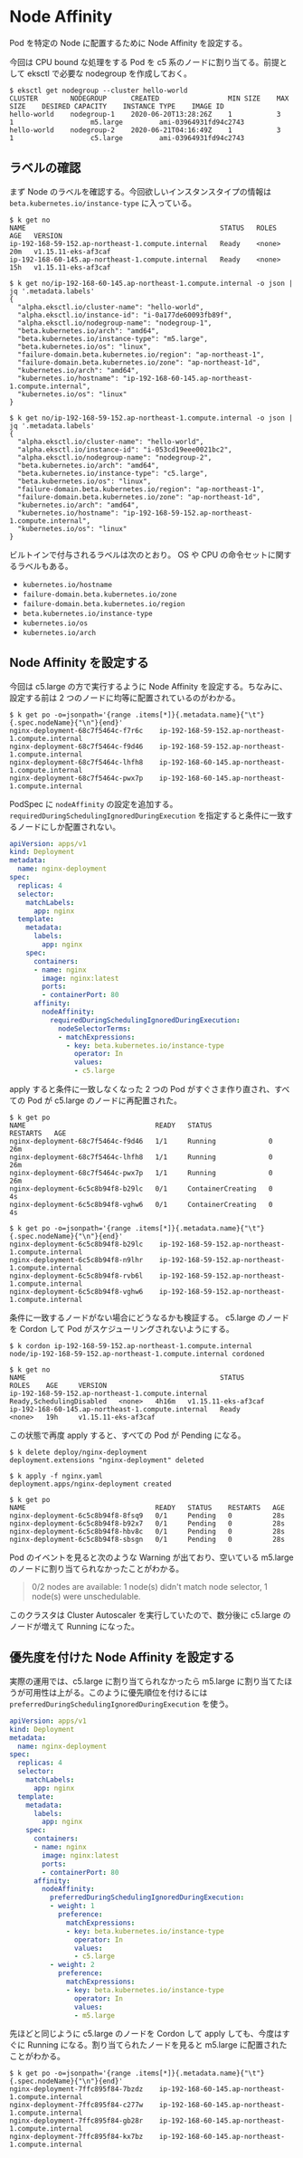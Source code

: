 # Node Affinity

Pod を特定の Node に配置するために Node Affinity を設定する。

今回は CPU bound な処理をする Pod を c5 系のノードに割り当てる。前提として eksctl で必要な nodegroup を作成しておく。

```
$ eksctl get nodegroup --cluster hello-world
CLUSTER        NODEGROUP      CREATED                 MIN SIZE    MAX SIZE    DESIRED CAPACITY    INSTANCE TYPE    IMAGE ID
hello-world    nodegroup-1    2020-06-20T13:28:26Z    1           3           1                   m5.large         ami-03964931fd94c2743
hello-world    nodegroup-2    2020-06-21T04:16:49Z    1           3           1                   c5.large         ami-03964931fd94c2743
```

## ラベルの確認

まず Node のラベルを確認する。今回欲しいインスタンスタイプの情報は `beta.kubernetes.io/instance-type` に入っている。

```
$ k get no
NAME                                                STATUS   ROLES    AGE   VERSION
ip-192-168-59-152.ap-northeast-1.compute.internal   Ready    <none>   20m   v1.15.11-eks-af3caf
ip-192-168-60-145.ap-northeast-1.compute.internal   Ready    <none>   15h   v1.15.11-eks-af3caf

$ k get no/ip-192-168-60-145.ap-northeast-1.compute.internal -o json | jq '.metadata.labels'
{
  "alpha.eksctl.io/cluster-name": "hello-world",
  "alpha.eksctl.io/instance-id": "i-0a177de60093fb89f",
  "alpha.eksctl.io/nodegroup-name": "nodegroup-1",
  "beta.kubernetes.io/arch": "amd64",
  "beta.kubernetes.io/instance-type": "m5.large",
  "beta.kubernetes.io/os": "linux",
  "failure-domain.beta.kubernetes.io/region": "ap-northeast-1",
  "failure-domain.beta.kubernetes.io/zone": "ap-northeast-1d",
  "kubernetes.io/arch": "amd64",
  "kubernetes.io/hostname": "ip-192-168-60-145.ap-northeast-1.compute.internal",
  "kubernetes.io/os": "linux"
}

$ k get no/ip-192-168-59-152.ap-northeast-1.compute.internal -o json | jq '.metadata.labels'
{
  "alpha.eksctl.io/cluster-name": "hello-world",
  "alpha.eksctl.io/instance-id": "i-053cd19eee0021bc2",
  "alpha.eksctl.io/nodegroup-name": "nodegroup-2",
  "beta.kubernetes.io/arch": "amd64",
  "beta.kubernetes.io/instance-type": "c5.large",
  "beta.kubernetes.io/os": "linux",
  "failure-domain.beta.kubernetes.io/region": "ap-northeast-1",
  "failure-domain.beta.kubernetes.io/zone": "ap-northeast-1d",
  "kubernetes.io/arch": "amd64",
  "kubernetes.io/hostname": "ip-192-168-59-152.ap-northeast-1.compute.internal",
  "kubernetes.io/os": "linux"
}
```

ビルトインで付与されるラベルは次のとおり。 OS や CPU の命令セットに関するラベルもある。

* `kubernetes.io/hostname`
* `failure-domain.beta.kubernetes.io/zone`
* `failure-domain.beta.kubernetes.io/region`
* `beta.kubernetes.io/instance-type`
* `kubernetes.io/os`
* `kubernetes.io/arch`

## Node Affinity を設定する

今回は c5.large の方で実行するように Node Affinity を設定する。ちなみに、設定する前は 2 つのノードに均等に配置されているのがわかる。

```
$ k get po -o=jsonpath='{range .items[*]}{.metadata.name}{"\t"}{.spec.nodeName}{"\n"}{end}'
nginx-deployment-68c7f5464c-f7r6c    ip-192-168-59-152.ap-northeast-1.compute.internal
nginx-deployment-68c7f5464c-f9d46    ip-192-168-59-152.ap-northeast-1.compute.internal
nginx-deployment-68c7f5464c-lhfh8    ip-192-168-60-145.ap-northeast-1.compute.internal
nginx-deployment-68c7f5464c-pwx7p    ip-192-168-60-145.ap-northeast-1.compute.internal
```

PodSpec に `nodeAffinity` の設定を追加する。 `requiredDuringSchedulingIgnoredDuringExecution` を指定すると条件に一致するノードにしか配置されない。

```yaml
apiVersion: apps/v1
kind: Deployment
metadata:
  name: nginx-deployment
spec:
  replicas: 4
  selector:
    matchLabels:
      app: nginx
  template:
    metadata:
      labels:
        app: nginx
    spec:
      containers:
      - name: nginx
        image: nginx:latest
        ports:
        - containerPort: 80
      affinity:
        nodeAffinity:
          requiredDuringSchedulingIgnoredDuringExecution:
            nodeSelectorTerms:
            - matchExpressions:
              - key: beta.kubernetes.io/instance-type
                operator: In
                values:
                - c5.large
```

apply すると条件に一致しなくなった 2 つの Pod がすぐさま作り直され、すべての Pod が c5.large のノードに再配置された。

```
$ k get po
NAME                                READY   STATUS              RESTARTS   AGE
nginx-deployment-68c7f5464c-f9d46   1/1     Running             0          26m
nginx-deployment-68c7f5464c-lhfh8   1/1     Running             0          26m
nginx-deployment-68c7f5464c-pwx7p   1/1     Running             0          26m
nginx-deployment-6c5c8b94f8-b29lc   0/1     ContainerCreating   0          4s
nginx-deployment-6c5c8b94f8-vghw6   0/1     ContainerCreating   0          4s

$ k get po -o=jsonpath='{range .items[*]}{.metadata.name}{"\t"}{.spec.nodeName}{"\n"}{end}'
nginx-deployment-6c5c8b94f8-b29lc    ip-192-168-59-152.ap-northeast-1.compute.internal
nginx-deployment-6c5c8b94f8-n9lhr    ip-192-168-59-152.ap-northeast-1.compute.internal
nginx-deployment-6c5c8b94f8-rvb6l    ip-192-168-59-152.ap-northeast-1.compute.internal
nginx-deployment-6c5c8b94f8-vghw6    ip-192-168-59-152.ap-northeast-1.compute.internal
```

条件に一致するノードがない場合にどうなるかも検証する。 c5.large のノードを Cordon して Pod がスケジューリングされないようにする。

```
$ k cordon ip-192-168-59-152.ap-northeast-1.compute.internal
node/ip-192-168-59-152.ap-northeast-1.compute.internal cordoned

$ k get no
NAME                                                STATUS                     ROLES    AGE     VERSION
ip-192-168-59-152.ap-northeast-1.compute.internal   Ready,SchedulingDisabled   <none>   4h16m   v1.15.11-eks-af3caf
ip-192-168-60-145.ap-northeast-1.compute.internal   Ready                      <none>   19h     v1.15.11-eks-af3caf
```

この状態で再度 apply すると、すべての Pod が Pending になる。

```
$ k delete deploy/nginx-deployment
deployment.extensions "nginx-deployment" deleted

$ k apply -f nginx.yaml
deployment.apps/nginx-deployment created

$ k get po
NAME                                READY   STATUS    RESTARTS   AGE
nginx-deployment-6c5c8b94f8-8fsq9   0/1     Pending   0          28s
nginx-deployment-6c5c8b94f8-b92x7   0/1     Pending   0          28s
nginx-deployment-6c5c8b94f8-hbv8c   0/1     Pending   0          28s
nginx-deployment-6c5c8b94f8-sbsgn   0/1     Pending   0          28s
```

Pod のイベントを見ると次のような Warning が出ており、空いている m5.large のノードに割り当てられなかったことがわかる。

> 0/2 nodes are available: 1 node(s) didn't match node selector, 1 node(s) were unschedulable.

このクラスタは Cluster Autoscaler を実行していたので、数分後に c5.large のノードが増えて Running になった。

## 優先度を付けた Node Affinity を設定する

実際の運用では、c5.large に割り当てられなかったら m5.large に割り当てたほうが可用性は上がる。このように優先順位を付けるには `preferredDuringSchedulingIgnoredDuringExecution` を使う。

```yaml
apiVersion: apps/v1
kind: Deployment
metadata:
  name: nginx-deployment
spec:
  replicas: 4
  selector:
    matchLabels:
      app: nginx
  template:
    metadata:
      labels:
        app: nginx
    spec:
      containers:
      - name: nginx
        image: nginx:latest
        ports:
        - containerPort: 80
      affinity:
        nodeAffinity:
          preferredDuringSchedulingIgnoredDuringExecution:
          - weight: 1
            preference:
              matchExpressions:
              - key: beta.kubernetes.io/instance-type
                operator: In
                values:
                - c5.large
          - weight: 2
            preference:
              matchExpressions:
              - key: beta.kubernetes.io/instance-type
                operator: In
                values:
                - m5.large
```

先ほどと同じように c5.large のノードを Cordon して apply しても、今度はすぐに Running になる。割り当てられたノードを見ると m5.large に配置されたことがわかる。

```
$ k get po -o=jsonpath='{range .items[*]}{.metadata.name}{"\t"}{.spec.nodeName}{"\n"}{end}'
nginx-deployment-7ffc895f84-7bzdz    ip-192-168-60-145.ap-northeast-1.compute.internal
nginx-deployment-7ffc895f84-c277w    ip-192-168-60-145.ap-northeast-1.compute.internal
nginx-deployment-7ffc895f84-gb28r    ip-192-168-60-145.ap-northeast-1.compute.internal
nginx-deployment-7ffc895f84-kx7bz    ip-192-168-60-145.ap-northeast-1.compute.internal
```
